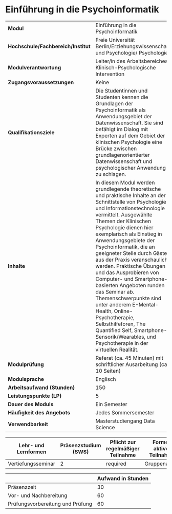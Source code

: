 # Einführung in die Psychoinformatik
|                                    |   |
|------------------------------------|---|
|**Modul**                           | Einführung in die Psychoinformatik |
|**Hochschule/Fachbereich/Institut** | Freie Universität Berlin/Erziehungswissenschaft und Psychologie/ Psychologie |
|**Modulverantwortung**              | Leiter/in des Arbeitsbereiches Klinisch-Psychologische Intervention |
|**Zugangsvoraussetzungen**          | Keine |
|**Qualifikationsziele**             | Die Studentinnen und Studenten kennen die Grundlagen der Psychoinformatik als Anwendungsgebiet der Datenwissenschaft. Sie sind befähigt im Dialog mit Experten auf dem Gebiet der klinischen Psychologie eine Brücke zwischen grundlagenorientierter Datenwissenschaft und psychologischer Anwendung zu schlagen. |
|**Inhalte**                         | In diesem Modul werden grundlegende theoretische und praktische Inhalte an der Schnittstelle von Psychologie und Informationstechnologie vermittelt. Ausgewählte Themen der Klinischen Psychologie dienen hier exemplarisch als Einstieg in Anwendungsgebiete der Psychoinformatik, die an geeigneter Stelle durch Gäste aus der Praxis veranschaulicht werden. Praktische Übungen und das Ausprobieren von Computer- und Smartphone-basierten Angeboten runden das Seminar ab. Themenschwerpunkte sind unter anderem E-Mental-Health, Online-Psychotherapie, Selbsthilfeforen, The Quantified Self, Smartphone-Sensorik/Wearables, und Psychotherapie in der virtuellen Realität. |
|**Modulprüfung**                    | Referat (ca. 45 Minuten) mit schriftlicher Ausarbeitung (ca. 10 Seiten) |
|**Modulsprache**                    | Englisch |
|**Arbeitsaufwand (Stunden)**        | 150 |
|**Leistungspunkte (LP)**            | 5 |
|**Dauer des Moduls**                | Ein Semester |
|**Häufigkeit des Angebots**         | Jedes Sommersemester |
|**Verwendbarkeit**                  | Masterstudiengang Data Science |

| Lehr- und Lernformen | Präsenzstudium <br> (SWS) | Pflicht zur regelmäßiger Teilnahme | Formen aktiver Teilnahme |
| ---------------------|---------------------------|------------------------------------|------------------------- |
| Vertiefungsseminar   | 2                         | required                           | Gruppenarbeit            |

|   | Aufwand in Stunden |
| - |--------------------|
| Präsenzzeit                              | 30    |
| Vor- und Nachbereitung                   | 60    |
| Prüfungsvorbereitung und Prüfung         | 60    |
